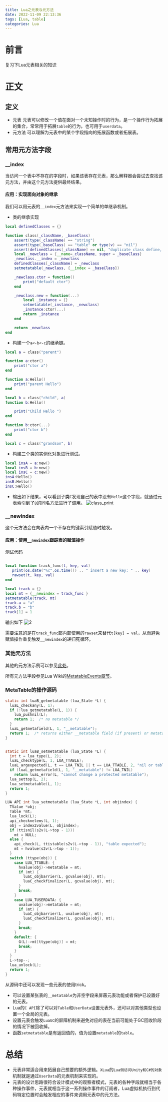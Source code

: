 ```yaml
---
title: Lua之元表与元方法
date: 2022-11-09 22:13:36
tags: [Lua, table]
categories: Lua
---
```


# 前言

复习下Lua元表相关的知识

# 正文

## 定义

* 元表
    元表可以修改一个值在面对一个未知操作时的行为，是一个操作行为拓展的集合，常常用于拓展```table```的行为，也可用于```userdata```。
* 元方法
    可以理解为元表中的某个字段指向的拓展函数或者拓展表。

## 常用元方法字段

### __index

当访问一个表中不存在的字段时，如果该表存在元表，那么解释器会尝试去查找该元方法，并由这个元方法提供最终结果。

#### 应用：实现面向对象的继承
我们可以用元表的```__index```元方法来实现一个简单的单继承机制。

* 类的继承实现

```Lua
local definedClasses = {}

function class(_className, _baseClass)
    assert(type(_className) == "string")
    assert(type(_baseClass) == "table" or type(v) == "nil")
    assert(definedClasses[_className] == nil, "duplicate class define, class name:" .. _className)
    local _newclass = {__name=_className, super = _baseClass}
    _newclass.__index = _newclass
    definedClasses[_className] = _newclass
    setmetatable(_newclass, {__index = _baseClass})

    _newclass.ctor = function()
        print("default ctor")
    end

    _newclass.new = function(...)
        local _instance = {}
        setmetatable(_instance, _newclass)
        _instance:ctor(...)
        return _instance
    end

    return _newclass
end
```
* 构建一个```a<-b<-c```的继承链。
```Lua
local a = class("parent")

function a:ctor()
    print("ctor a")
end

function a:Hello()
    print("parent Hello")
end

local b = class("child", a)
function b:Hello()

    print("Child Hello ")
end

function b:ctor(...)
    print("ctor b")
end

local c = class("grandson", b)
```
* 构建三个类的实例化对象进行测试。
```Lua
local insA = a:new()
local insB = b:new()
local insC = c:new()
insA:Hello()
insB:Hello()
insC:Hello()
```
* 输出如下结果，可以看到子类```C```发现自己的表中没有```Hello```这个字段，就通过元表索引到了```B```的同名方法进行了调用。
![class_print](1.png)

### __newindex

这个元方法会在向表内一个不存在的键索引赋值时触发。

#### 应用：使用```__newindex```跟踪表的赋值操作

测试代码
```Lua

local function track_func(t, key, val) 
   print(os.date("%c",os.time()) .. " insert a new key: " .. key)
   rawset(t, key, val)
end

local track = {}
local mt = {__newindex = track_func }
setmetatable(track, mt)
track.a = "a"
track.b = "b"
track[1] = 1
```

输出如下
![2](2.png)

需要注意的是在```track_func```部内部使用的```rawset```来替代```t[key] = val```，从而避免赋值操作重复触发```__newindex```的递归死循环。

### 其他元方法

其他的元方法示例可以参见[此处](https://github.com/0kk470/pil4/blob/master/chapter20/chapter20.lua)。

所有元方法字段参见Lua Wiki的[MetatableEvents章节](http://lua-users.org/wiki/MetatableEvents)。

### MetaTable的操作源码

```C
static int luaB_getmetatable (lua_State *L) {
  luaL_checkany(L, 1);
  if (!lua_getmetatable(L, 1)) {
    lua_pushnil(L);
    return 1;  /* no metatable */
  }
  luaL_getmetafield(L, 1, "__metatable");
  return 1;  /* returns either __metatable field (if present) or metatable */
}


static int luaB_setmetatable (lua_State *L) {
  int t = lua_type(L, 2);
  luaL_checktype(L, 1, LUA_TTABLE);
  luaL_argexpected(L, t == LUA_TNIL || t == LUA_TTABLE, 2, "nil or table");
  if (luaL_getmetafield(L, 1, "__metatable") != LUA_TNIL)
    return luaL_error(L, "cannot change a protected metatable");
  lua_settop(L, 2);
  lua_setmetatable(L, 1);
  return 1;
}

LUA_API int lua_setmetatable (lua_State *L, int objindex) {
  TValue *obj;
  Table *mt;
  lua_lock(L);
  api_checknelems(L, 1);
  obj = index2value(L, objindex);
  if (ttisnil(s2v(L->top - 1)))
    mt = NULL;
  else {
    api_check(L, ttistable(s2v(L->top - 1)), "table expected");
    mt = hvalue(s2v(L->top - 1));
  }
  switch (ttype(obj)) {
    case LUA_TTABLE: {
      hvalue(obj)->metatable = mt;
      if (mt) {
        luaC_objbarrier(L, gcvalue(obj), mt);
        luaC_checkfinalizer(L, gcvalue(obj), mt);
      }
      break;
    }
    case LUA_TUSERDATA: {
      uvalue(obj)->metatable = mt;
      if (mt) {
        luaC_objbarrier(L, uvalue(obj), mt);
        luaC_checkfinalizer(L, gcvalue(obj), mt);
      }
      break;
    }
    default: {
      G(L)->mt[ttype(obj)] = mt;
      break;
    }
  }
  L->top--;
  lua_unlock(L);
  return 1;
}

```
从源码中还可以发现一些元表的使用trick。
* 可以设置某张表的```__metatable```为非空字段来屏蔽元表功能或者保护已设置好的元表。
* Lua的```C API```除了可以对```Table```和```UserData```设置元表外，还可以对其他类型也设置一个全局的元表。
* 设置元表会触发```LuaGC```的屏障机制来避免对应的表在当前可能处于GC回收阶段的情况下被回收掉。
* 函数```setmetatable```是有返回值的，值为设置```metatable```的```table```。


# 总结

* 元表非常适合用来拓展自己想要的额外逻辑。```XLua```的```Lua侧访问Unity和C#的对象```机制就是通过```UserData```的元表机制来实现的。
* 元表的设计思路很符合设计模式中的观察者模式，元表的各种字段就相当于各种操作事件，元表就相当于这一系列操作事件的订阅者，Lua虚拟机执行到代码特定位置时会触发相应的事件来调用元表中的元方法。
